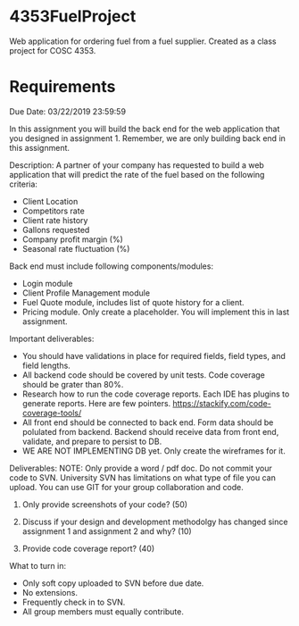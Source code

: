 # 4353FuelProject
Web application for ordering fuel from a fuel supplier. Created as a class project for COSC 4353.


# Requirements
Due Date: 03/22/2019 23:59:59

In this assignment you will build the back end for the web application that you designed in assignment 1. 
Remember, we are only building back end in this assignment.

Description: 
A partner of your company has requested to build a web application that will predict the
rate of the fuel based on the following criteria:
- Client Location
- Competitors rate
- Client rate history
- Gallons requested
- Company profit margin (%)
- Seasonal rate fluctuation (%)

Back end must include following components/modules:
- Login module
- Client Profile Management module
- Fuel Quote module, includes list of quote history for a client.
- Pricing module. Only create a placeholder. You will implement this in last assignment.

Important deliverables:
- You should have validations in place for required fields, field types, and field lengths. 
- All backend code should be covered by unit tests. Code coverage should be grater than 80%. 
- Research how to run the code coverage reports. Each IDE has plugins to generate reports. Here are few pointers. https://stackify.com/code-coverage-tools/
- All front end should be connected to back end. Form data should be polulated from backend. Backend should receive data from front end, validate, and prepare to persist to DB.
- WE ARE NOT IMPLEMENTING DB yet. Only create the wireframes for it.

Deliverables:
NOTE: Only provide a word / pdf doc. Do not commit your code to SVN. University SVN has limitations on what type of file you can upload. You can use GIT for your group collaboration and code.

1.	Only provide screenshots of your code? (50)

2.	Discuss if your design and development methodolgy has changed since assignment 1 and assignment 2 and why? (10)

3.	Provide code coverage report? (40)

What to turn in: 
- Only soft copy uploaded to SVN before due date. 
- No extensions.
- Frequently check in to SVN. 
- All group members must equally contribute.